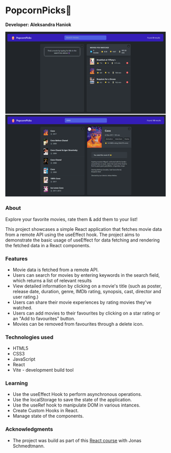 # PopcornPicks🍿

**Developer: Aleksandra Haniok**

![Mockup](popcornpicks-mockup-image.png)
![Mocku2p](popcornpicks-mockup-image2.png)

### About

Explore your favorite movies, rate them & add them to your list!

This project showcases a simple React application that fetches movie data from a remote API using the useEffect hook. The project aims to demonstrate the basic usage of useEffect for data fetching and rendering the fetched data in a React components.

### Features

- Movie data is fetched from a remote API.
- Users can search for movies by entering keywords in the search field, which returns a list of relevant results
- View detailed information by clicking on a movie's title (such as poster, release date, duration, genre, IMDb rating, synopsis, cast, director and user rating.)
- Users can share their movie experiences by rating movies they've watched.
- Users can add movies to their favourites by clicking on a star rating or an "Add to favourites" button.
- Movies can be removed from favourites through a delete icon.

### Technologies used

- HTML5
- CSS3
- JavaScript
- React
- Vite - development build tool

### Learning

- Use the useEffect Hook to perform asynchronous operations.
- Use the localStorage to save the state of the application.
- Use the useRef hook to manipulate DOM in various intances.
- Create Custom Hooks in React.
- Manage state of the components.

### Acknowledgments

- The project was build as part of this [React course](https://www.udemy.com/course/the-ultimate-react-course/) with Jonas Schmedtmann.
